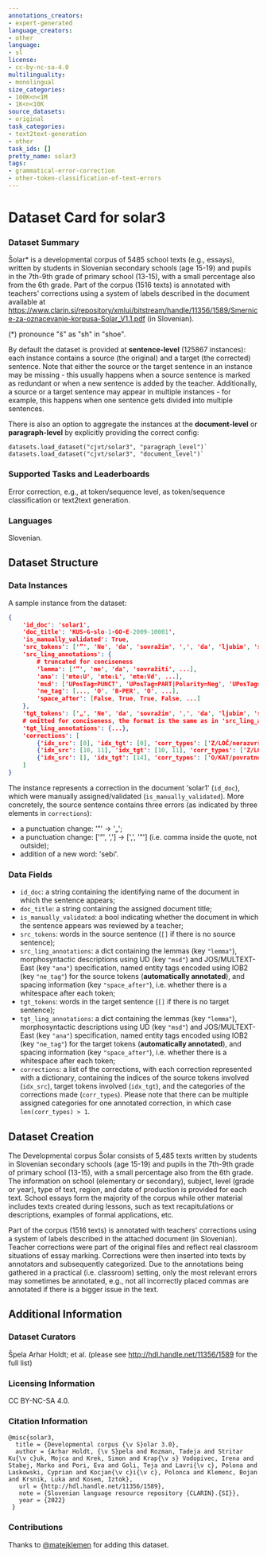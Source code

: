 ```yaml
---
annotations_creators:
- expert-generated
language_creators:
- other
language:
- sl
license:
- cc-by-nc-sa-4.0
multilinguality:
- monolingual
size_categories:
- 100K<n<1M
- 1K<n<10K
source_datasets:
- original
task_categories:
- text2text-generation
- other
task_ids: []
pretty_name: solar3
tags:
- grammatical-error-correction
- other-token-classification-of-text-errors
---
```


# Dataset Card for solar3

### Dataset Summary

Šolar* is a developmental corpus of 5485 school texts (e.g., essays), written by students in Slovenian secondary schools 
(age 15-19) and pupils in the 7th-9th grade of primary school (13-15), with a small percentage also from the 6th grade. 
Part of the corpus (1516 texts) is annotated with teachers' corrections using a system of labels described in the 
document available at https://www.clarin.si/repository/xmlui/bitstream/handle/11356/1589/Smernice-za-oznacevanje-korpusa-Solar_V1.1.pdf (in Slovenian).

\(*) pronounce "š" as "sh" in "shoe".

By default the dataset is provided at **sentence-level** (125867 instances): each instance contains a source (the original) and a target (the corrected) sentence. Note that either the source or the target sentence in an instance may be missing - this usually happens when a source sentence is marked as redundant or when a new sentence is added by the teacher. Additionally, a source or a target sentence may appear in multiple instances - for example, this happens when one sentence gets divided into multiple sentences.

There is also an option to aggregate the instances at the **document-level** or **paragraph-level** 
by explicitly providing the correct config:  
```
datasets.load_dataset("cjvt/solar3", "paragraph_level")`
datasets.load_dataset("cjvt/solar3", "document_level")`  
```

### Supported Tasks and Leaderboards

Error correction, e.g., at token/sequence level, as token/sequence classification or text2text generation.

### Languages

Slovenian.

## Dataset Structure

### Data Instances

A sample instance from the dataset:
```json
{
	'id_doc': 'solar1', 
	'doc_title': 'KUS-G-slo-1-GO-E-2009-10001', 
	'is_manually_validated': True, 
	'src_tokens': ['”', 'Ne', 'da', 'sovražim', ',', 'da', 'ljubim', 'sem', 'na', 'svetu', '”', ',', 'izreče', 'Antigona', 'v', 'bran', 'kralju', 'Kreonu', 'za', 'svoje', 'nasprotno', 'mišljenje', 'pred', 'smrtjo', '.'], 
	'src_ling_annotations': {
		# truncated for conciseness
		'lemma': ['”', 'ne', 'da', 'sovražiti', ...], 
		'ana': ['mte:U', 'mte:L', 'mte:Vd', ...],		
		'msd': ['UPosTag=PUNCT', 'UPosTag=PART|Polarity=Neg', 'UPosTag=SCONJ', ...], 
		'ne_tag': [..., 'O', 'B-PER', 'O', ...],
        'space_after': [False, True, True, False, ...]
	}, 
	'tgt_tokens': ['„', 'Ne', 'da', 'sovražim', ',', 'da', 'ljubim', 'sem', 'na', 'svetu', ',', '”', 'izreče', 'Antigona', 'sebi', 'v', 'bran', 'kralju', 'Kreonu', 'za', 'svoje', 'nasprotno', 'mišljenje', 'pred', 'smrtjo', '.'], 
	# omitted for conciseness, the format is the same as in 'src_ling_annotations'
	'tgt_ling_annotations': {...}, 
	'corrections': [
		{'idx_src': [0], 'idx_tgt': [0], 'corr_types': ['Z/LOČ/nerazvrščeno']}, 
		{'idx_src': [10, 11], 'idx_tgt': [10, 11], 'corr_types': ['Z/LOČ/nerazvrščeno']}, 
		{'idx_src': [], 'idx_tgt': [14], 'corr_types': ['O/KAT/povratnost']}
	]
}
```

The instance represents a correction in the document 'solar1' (`id_doc`), which were manually assigned/validated (`is_manually_validated`). More concretely, the source sentence contains three errors (as indicated by three elements in `corrections`):  
- a punctuation change: '”' -> '„';  
- a punctuation change: ['”', ','] -> [',', '”'] (i.e. comma inside the quote, not outside);
- addition of a new word: 'sebi'.

### Data Fields

- `id_doc`: a string containing the identifying name of the document in which the sentence appears;  
- `doc_title`: a string containing the assigned document title;  
- `is_manually_validated`: a bool indicating whether the document in which the sentence appears was reviewed by a teacher;   
- `src_tokens`: words in the source sentence (`[]` if there is no source sentence);  
- `src_ling_annotations`: a dict containing the lemmas (key `"lemma"`), morphosyntactic descriptions using UD (key `"msd"`) and JOS/MULTEXT-East (key `"ana"`) specification, named entity tags encoded using IOB2 (key `"ne_tag"`) for the source tokens (**automatically annotated**), and spacing information (key `"space_after"`), i.e. whether there is a whitespace after each token;   
- `tgt_tokens`: words in the target sentence (`[]` if there is no target sentence);  
- `tgt_ling_annotations`: a dict containing the lemmas (key `"lemma"`), morphosyntactic descriptions using UD (key `"msd"`) and JOS/MULTEXT-East (key `"ana"`) specification, named entity tags encoded using IOB2 (key `"ne_tag"`) for the target tokens (**automatically annotated**), and spacing information (key `"space_after"`), i.e. whether there is a whitespace after each token;
- `corrections`: a list of the corrections, with each correction represented with a dictionary, containing the indices of the source tokens involved (`idx_src`), target tokens involved (`idx_tgt`), and the categories of the corrections made (`corr_types`). Please note that there can be multiple assigned categories for one annotated correction, in which case `len(corr_types) > 1`.  


## Dataset Creation

The Developmental corpus Šolar consists of 5,485 texts written by students in Slovenian secondary schools (age 15-19) and pupils in the 7th-9th grade of primary school (13-15), with a small percentage also from the 6th grade. The information on school (elementary or secondary), subject, level (grade or year), type of text, region, and date of production is provided for each text. School essays form the majority of the corpus while other material includes texts created during lessons, such as text recapitulations or descriptions, examples of formal applications, etc.

Part of the corpus (1516 texts) is annotated with teachers' corrections using a system of labels described in the attached document (in Slovenian). Teacher corrections were part of the original files and reflect real classroom situations of essay marking. Corrections were then inserted into texts by annotators and subsequently categorized. Due to the annotations being gathered in a practical (i.e. classroom) setting, only the most relevant errors may sometimes be annotated, e.g., not all incorrectly placed commas are annotated if there is a bigger issue in the text. 

## Additional Information

### Dataset Curators

Špela Arhar Holdt; et al. (please see http://hdl.handle.net/11356/1589 for the full list)

### Licensing Information

CC BY-NC-SA 4.0.

### Citation Information

```
@misc{solar3,
  title = {Developmental corpus {\v S}olar 3.0},
  author = {Arhar Holdt, {\v S}pela and Rozman, Tadeja and Stritar Ku{\v c}uk, Mojca and Krek, Simon and Krap{\v s} Vodopivec, Irena and Stabej, Marko and Pori, Eva and Goli, Teja and Lavri{\v c}, Polona and Laskowski, Cyprian and Kocjan{\v c}i{\v c}, Polonca and Klemenc, Bojan and Krsnik, Luka and Kosem, Iztok},
   url = {http://hdl.handle.net/11356/1589},
   note = {Slovenian language resource repository {CLARIN}.{SI}},
   year = {2022}
 }
```

### Contributions

Thanks to [@matejklemen](https://github.com/matejklemen) for adding this dataset.
